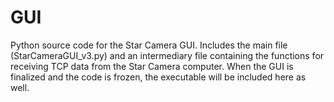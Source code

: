 # GUI
Python source code for the Star Camera GUI. Includes the main file (StarCameraGUI_v3.py) and an intermediary file containing the functions for receiving TCP data from the Star Camera computer. When the GUI is finalized and the code is frozen, the executable will be included here as well.

